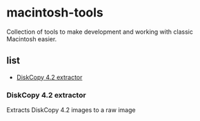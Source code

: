 # macintosh-tools

Collection of tools to make development and working with classic Macintosh easier.

## list

- [DiskCopy 4.2 extractor](#DiskCopy-4.2-extractor)

### DiskCopy 4.2 extractor

Extracts DiskCopy 4.2 images to a raw image
